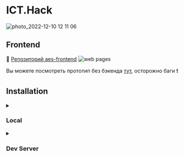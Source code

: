 # ICT.Hack

![photo_2022-12-10 12 11 06](https://user-images.githubusercontent.com/90460154/206842648-d02dc01c-1713-47cd-b80f-c04389dc095e.jpeg)

## Frontend
 :link: [Репозиторий aes-frontend](https://github.com/Nikita-quartZ/aes-frontend)
 ![web pages](https://user-images.githubusercontent.com/90460154/206898882-1fb95393-e747-4d89-b381-70a1268e2347.png)
 
 Вы можете посмотреть прототип без бэкенда [тут](https://hacaton-dist.vercel.app/#/projects), осторожно баги ❗️

##  Installation
<details>
<summary>

### Local

</summary>

#### Requirements
- [ ] Python >= 3.11

#### Django app
1. Create venv
```bash
python3.11 -m venv .venv
```

2. Activate venv
```bash
source .venv/bin/activate
```

3. Install requirements
```bash
pip install -r django_core/requirements/local.txt
```

4. Copy .env
```bash
cp django_core/django_core/local.example.env django_core/django_core/.env
```

5. Collect staticfiles
```bash
python django_core/manage.py collectstatic --noinput
```
#### Docker and Docker compose
Refer to:

https://docs.docker.com/engine/install/

#### Deploy

Use the script to start PSQL in Docker Compose, apply migrations and run development server:
```bash
make local
```
Your venv should be activated

#### Swagger Docs
Go to http://127.0.0.1:8000/api/swagger after running server

#### Development

During development, use Black formatter, Pylint and Flake8.

</details>

<details>
<summary>

### Dev Server

</summary>

1. Copy .env:
```bash
cp django_core/django_core/dev.example.env django_core/django_core/.env
```
2. Use shortcut script:
```bash
make dev
```

</details>
